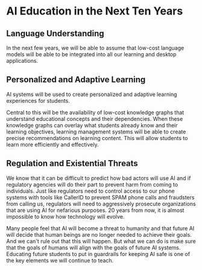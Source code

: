 # AI Education in the Next Ten Years

## Language Understanding

In the next few years, we will be able to assume that low-cost language models will be able to be integrated into all our learning and desktop applications.

## Personalized and Adaptive Learning

AI systems will be used to create personalized and adaptive learning experiences for students.

Central to this will be the availability of low-cost knowledge graphs that understand educational concepts and their dependencies.  When these knowledge graphs can overlay what students already know and their learning objectives, learning management systems will be able to create precise recommendations on learning content.
This will allow students to learn more efficiently and effectively.

## Regulation and Existential Threats

We know that it can be difficult to predict how bad actors will use AI and if regulatory agencies will do their part to prevent harm from coming to individuals.  Just like regulators need to control access to our phone systems with tools like CallerID to prevent SPAM phone calls and fraudsters from calling us, regulators will need to aggressively prosecute organizations that are using AI for nefarious purposes.
20 years from now, it is almost impossible to know how technology will evolve. 

Many people feel that AI will become a threat to humanity and that future AI will decide that human beings are no longer needed to achieve their goals.  And we can't rule out that this will happen. But what we can do is make sure that the goals of humans will align with the goals of future AI systems.  Educating future students to put in guardrails for keeping AI safe is one of the key elements we will continue to teach.

